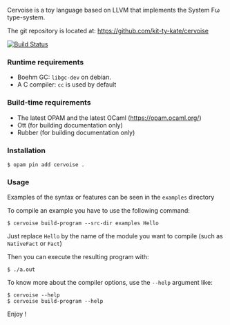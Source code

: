 Cervoise is a toy language based on LLVM that implements the System Fω type-system.

The git repository is located at: https://github.com/kit-ty-kate/cervoise

[![Build Status](https://travis-ci.org/kit-ty-kate/cervoise.png?branch=master)](https://travis-ci.org/kit-ty-kate/cervoise)

### Runtime requirements

* Boehm GC: `libgc-dev` on debian.
* A C compiler: `cc` is used by default

### Build-time requirements

* The latest OPAM and the latest OCaml (https://opam.ocaml.org/)
* Ott (for building documentation only)
* Rubber (for building documentation only)

### Installation

```
$ opam pin add cervoise .
```

### Usage

Examples of the syntax or features can be seen in the `examples` directory

To compile an example you have to use the following command:

```
$ cervoise build-program --src-dir examples Hello
```

Just replace `Hello` by the name of the module you want to compile (such as `NativeFact` or `Fact`)

Then you can execute the resulting program with:

```
$ ./a.out
```

To know more about the compiler options, use the `--help` argument like:

```
$ cervoise --help
$ cervoise build-program --help
```


Enjoy !
